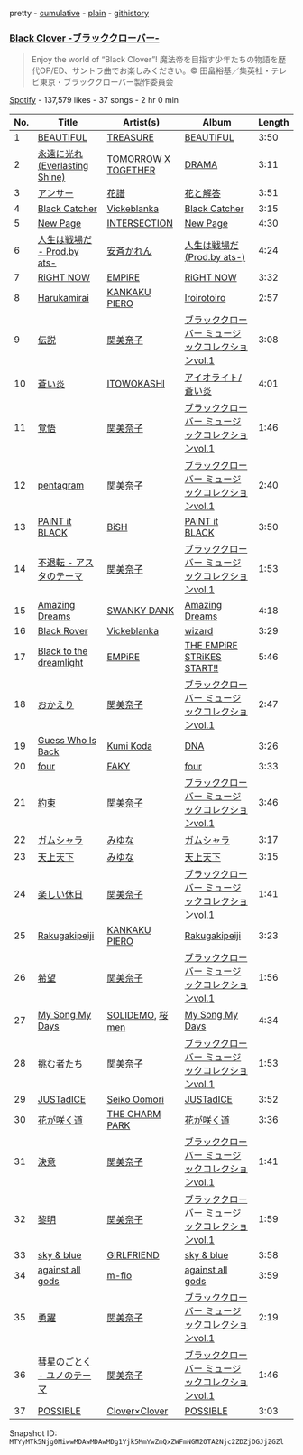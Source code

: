 pretty - [cumulative](/playlists/cumulative/37i9dQZF1DXcWN1IuaY8rd.md) - [plain](/playlists/plain/37i9dQZF1DXcWN1IuaY8rd) - [githistory](https://github.githistory.xyz/mackorone/spotify-playlist-archive/blob/main/playlists/plain/37i9dQZF1DXcWN1IuaY8rd)

### [Black Clover \-ブラッククローバー\-](https://open.spotify.com/playlist/37i9dQZF1DXcWN1IuaY8rd)

> Enjoy the world of “Black Clover”! 魔法帝を目指す少年たちの物語を歴代OP/ED、サントラ曲でお楽しみください。© 田畠裕基／集英社・テレビ東京・ブラッククローバー製作委員会

[Spotify](https://open.spotify.com/user/spotify) - 137,579 likes - 37 songs - 2 hr 0 min

| No. | Title | Artist(s) | Album | Length |
|---|---|---|---|---|
| 1 | [BEAUTIFUL](https://open.spotify.com/track/2qTBVFldq01eNa40hin4FV) | [TREASURE](https://open.spotify.com/artist/3KonOYiLsU53m4yT7gNotP) | [BEAUTIFUL](https://open.spotify.com/album/3Z5BxpuPKqQzLWuPl2OnMG) | 3:50 |
| 2 | [永遠に光れ \(Everlasting Shine\)](https://open.spotify.com/track/3zLCX1TGMpsA67cW2pq6ut) | [TOMORROW X TOGETHER](https://open.spotify.com/artist/0ghlgldX5Dd6720Q3qFyQB) | [DRAMA](https://open.spotify.com/album/74nwjBBoKHQOP6DDs71Zwf) | 3:11 |
| 3 | [アンサー](https://open.spotify.com/track/0ud4VAfTH1AOb904kWOTzJ) | [花譜](https://open.spotify.com/artist/2c32JruIkUyfdycHmhIph4) | [花と解答](https://open.spotify.com/album/1JavH0LMoyFjKlTUKl7mA7) | 3:51 |
| 4 | [Black Catcher](https://open.spotify.com/track/5RXmLhscstsdvWPN0XtUa0) | [Vickeblanka](https://open.spotify.com/artist/0PYPjvZaOa7bsCq26JOX8d) | [Black Catcher](https://open.spotify.com/album/55JDu3ogkzlmUKgJt3nSd3) | 3:15 |
| 5 | [New Page](https://open.spotify.com/track/2gApWgkuisXedOcS9Tligs) | [INTERSECTION](https://open.spotify.com/artist/5yzLjgtXt52UUcOO0y88ma) | [New Page](https://open.spotify.com/album/3IqJDQ3RL9oV6a91m9FCZE) | 4:30 |
| 6 | [人生は戦場だ \- Prod.by ats\-](https://open.spotify.com/track/3unpJWhOgxh0ayjWOTnydA) | [安斉かれん](https://open.spotify.com/artist/69hIxBVhw5zdCXv01W3Mbd) | [人生は戦場だ \(Prod.by ats\-\)](https://open.spotify.com/album/3fwXcwPrZVClE3lLXpUBcH) | 4:24 |
| 7 | [RiGHT NOW](https://open.spotify.com/track/1mK1HDtie9WU6DAw3VAC4r) | [EMPiRE](https://open.spotify.com/artist/1APhKAeROy02DedkHnbrXb) | [RiGHT NOW](https://open.spotify.com/album/3CDr5PP8emblEqbOdfcCtE) | 3:32 |
| 8 | [Harukamirai](https://open.spotify.com/track/2vDPSojrX4aL7aiCPD7kja) | [KANKAKU PIERO](https://open.spotify.com/artist/0y7gVi2MozEY4IyyDWKWqQ) | [Iroirotoiro](https://open.spotify.com/album/79V1HfDMIGhRzw4waum5cm) | 2:57 |
| 9 | [伝説](https://open.spotify.com/track/05cEv76lqXwcuXqRo7y7dY) | [関美奈子](https://open.spotify.com/artist/4hzUKfpdzsxgI6xUFe6cT9) | [ブラッククローバー ミュージックコレクションvol.1](https://open.spotify.com/album/4sVjv2SxDjhjN9G1TbgLP4) | 3:08 |
| 10 | [蒼い炎](https://open.spotify.com/track/0XTGeSFcD73mgRgl8VSL6S) | [ITOWOKASHI](https://open.spotify.com/artist/1xwuTSJVlnBEOecAEHGRfY) | [アイオライト/蒼い炎](https://open.spotify.com/album/45IYPFvMoKBAxbWvbCNVbX) | 4:01 |
| 11 | [覚悟](https://open.spotify.com/track/6rLRxO604qgyY4frl7Kvnv) | [関美奈子](https://open.spotify.com/artist/4hzUKfpdzsxgI6xUFe6cT9) | [ブラッククローバー ミュージックコレクションvol.1](https://open.spotify.com/album/4sVjv2SxDjhjN9G1TbgLP4) | 1:46 |
| 12 | [pentagram](https://open.spotify.com/track/3fWsGlc7KEwFA9lGMWePaN) | [関美奈子](https://open.spotify.com/artist/4hzUKfpdzsxgI6xUFe6cT9) | [ブラッククローバー ミュージックコレクションvol.1](https://open.spotify.com/album/4sVjv2SxDjhjN9G1TbgLP4) | 2:40 |
| 13 | [PAiNT it BLACK](https://open.spotify.com/track/4S3aU06ISAWFb0hIdZ4WL8) | [BiSH](https://open.spotify.com/artist/0ebinq3ZTOQAJNag4sBTJj) | [PAiNT it BLACK](https://open.spotify.com/album/397tzAaw1SrdHdfzwfFX8Q) | 3:50 |
| 14 | [不退転 \- アスタのテーマ](https://open.spotify.com/track/79KnY1LVBsQ5Z28btG5Beu) | [関美奈子](https://open.spotify.com/artist/4hzUKfpdzsxgI6xUFe6cT9) | [ブラッククローバー ミュージックコレクションvol.1](https://open.spotify.com/album/4sVjv2SxDjhjN9G1TbgLP4) | 1:53 |
| 15 | [Amazing Dreams](https://open.spotify.com/track/3XkODQB4J2EQIOVKIhXp56) | [SWANKY DANK](https://open.spotify.com/artist/4l96NtYOUSEKXTUxsyKxtt) | [Amazing Dreams](https://open.spotify.com/album/2RRu7VV3TPkZXUOg8sSs7i) | 4:18 |
| 16 | [Black Rover](https://open.spotify.com/track/0OGw7V8wAI6OsZIQ12JkTP) | [Vickeblanka](https://open.spotify.com/artist/0PYPjvZaOa7bsCq26JOX8d) | [wizard](https://open.spotify.com/album/5WiacWoGjt3yMoK8vtQ0tz) | 3:29 |
| 17 | [Black to the dreamlight](https://open.spotify.com/track/3lsNKlSXqfctHBNFGOLVTE) | [EMPiRE](https://open.spotify.com/artist/1APhKAeROy02DedkHnbrXb) | [THE EMPiRE STRiKES START!!](https://open.spotify.com/album/2qDXBi8VyuTID8Q8ALI0BK) | 5:46 |
| 18 | [おかえり](https://open.spotify.com/track/2wbsecy8tvh4TbRwsQALjI) | [関美奈子](https://open.spotify.com/artist/4hzUKfpdzsxgI6xUFe6cT9) | [ブラッククローバー ミュージックコレクションvol.1](https://open.spotify.com/album/4sVjv2SxDjhjN9G1TbgLP4) | 2:47 |
| 19 | [Guess Who Is Back](https://open.spotify.com/track/4lBliLm5ufCBNPlCzpvrQB) | [Kumi Koda](https://open.spotify.com/artist/2mGYHril2LuZodRtTX06BC) | [DNA](https://open.spotify.com/album/6clP6HKzALC37Aoas4zX8B) | 3:26 |
| 20 | [four](https://open.spotify.com/track/5q0JLhzbWHNOOAXeUCI3mG) | [FAKY](https://open.spotify.com/artist/5oLb41tSEDtY357HGJCIK9) | [four](https://open.spotify.com/album/46SKYBNEHeuSmQfNmURKSK) | 3:33 |
| 21 | [約束](https://open.spotify.com/track/0fXgGULOSfjwOElAA8ROMz) | [関美奈子](https://open.spotify.com/artist/4hzUKfpdzsxgI6xUFe6cT9) | [ブラッククローバー ミュージックコレクションvol.1](https://open.spotify.com/album/4sVjv2SxDjhjN9G1TbgLP4) | 3:46 |
| 22 | [ガムシャラ](https://open.spotify.com/track/3D9yweVjHsSyfINp2Kbyx8) | [みゆな](https://open.spotify.com/artist/2eg5oiMWKYEJ5vVwW1YFCC) | [ガムシャラ](https://open.spotify.com/album/5xSqBRiOF07Ho37CzrdxoS) | 3:17 |
| 23 | [天上天下](https://open.spotify.com/track/3Nv1oNLEfPpNJqyl6xc65Z) | [みゆな](https://open.spotify.com/artist/2eg5oiMWKYEJ5vVwW1YFCC) | [天上天下](https://open.spotify.com/album/0KeFh6Qld8f728inbckziR) | 3:15 |
| 24 | [楽しい休日](https://open.spotify.com/track/4uf7e9p1Hwu1OqWUNuR7sT) | [関美奈子](https://open.spotify.com/artist/4hzUKfpdzsxgI6xUFe6cT9) | [ブラッククローバー ミュージックコレクションvol.1](https://open.spotify.com/album/4sVjv2SxDjhjN9G1TbgLP4) | 1:41 |
| 25 | [Rakugakipeiji](https://open.spotify.com/track/0vIVLPuiWbtufH0lnkY1Zn) | [KANKAKU PIERO](https://open.spotify.com/artist/0y7gVi2MozEY4IyyDWKWqQ) | [Rakugakipeiji](https://open.spotify.com/album/4cbsfB7a5stVuI42pImJkS) | 3:23 |
| 26 | [希望](https://open.spotify.com/track/660SyF3p8GI0M6Jn4uGDJD) | [関美奈子](https://open.spotify.com/artist/4hzUKfpdzsxgI6xUFe6cT9) | [ブラッククローバー ミュージックコレクションvol.1](https://open.spotify.com/album/4sVjv2SxDjhjN9G1TbgLP4) | 1:56 |
| 27 | [My Song My Days](https://open.spotify.com/track/5N4ATZloYFOBdKLQ9v69CK) | [SOLIDEMO](https://open.spotify.com/artist/7ccOn9dXuj9TGDZJSLZYP2), [桜men](https://open.spotify.com/artist/09nL8Bc0RxxQ43ckGEqgqN) | [My Song My Days](https://open.spotify.com/album/0PtBxIsIQUduy2xZ3XJhag) | 4:34 |
| 28 | [挑む者たち](https://open.spotify.com/track/75cVPS8TCJcNqkNcnqVqzy) | [関美奈子](https://open.spotify.com/artist/4hzUKfpdzsxgI6xUFe6cT9) | [ブラッククローバー ミュージックコレクションvol.1](https://open.spotify.com/album/4sVjv2SxDjhjN9G1TbgLP4) | 1:53 |
| 29 | [JUSTadICE](https://open.spotify.com/track/6IVM1YYZq6K6NG6qqC26o4) | [Seiko Oomori](https://open.spotify.com/artist/24YRwiUM8Lj1bamuYNbeEr) | [JUSTadICE](https://open.spotify.com/album/5vtry7e8VNfajQeMQZt1tE) | 3:52 |
| 30 | [花が咲く道](https://open.spotify.com/track/1BxBJCHhyGYcPLZBAaC7YE) | [THE CHARM PARK](https://open.spotify.com/artist/2QKf9jr434G3Mo8Hr9npPb) | [花が咲く道](https://open.spotify.com/album/4lKBO464MmbFPazU6RNgV8) | 3:36 |
| 31 | [決意](https://open.spotify.com/track/19tiuT7LfjaB2s9Lo5oVP4) | [関美奈子](https://open.spotify.com/artist/4hzUKfpdzsxgI6xUFe6cT9) | [ブラッククローバー ミュージックコレクションvol.1](https://open.spotify.com/album/4sVjv2SxDjhjN9G1TbgLP4) | 1:41 |
| 32 | [黎明](https://open.spotify.com/track/5cYI9415dBr2nIuCmxId8g) | [関美奈子](https://open.spotify.com/artist/4hzUKfpdzsxgI6xUFe6cT9) | [ブラッククローバー ミュージックコレクションvol.1](https://open.spotify.com/album/4sVjv2SxDjhjN9G1TbgLP4) | 1:59 |
| 33 | [sky & blue](https://open.spotify.com/track/1AZKHiqBKfdBxVcWUnJJUj) | [GIRLFRIEND](https://open.spotify.com/artist/4jMAPB1oOdRVwqvGOnsNGn) | [sky & blue](https://open.spotify.com/album/5tNvYlCJYyNXXLKwlP7vpF) | 3:58 |
| 34 | [against all gods](https://open.spotify.com/track/2Y7RqQQ8SHHuyOuahPFmoT) | [m\-flo](https://open.spotify.com/artist/4UhiMIdxKqQxmzdE9nYe6O) | [against all gods](https://open.spotify.com/album/7JzuLlamf2TEHcAGtbIWa6) | 3:59 |
| 35 | [勇躍](https://open.spotify.com/track/5zl5DgayfsqXrmKQ3KMoNP) | [関美奈子](https://open.spotify.com/artist/4hzUKfpdzsxgI6xUFe6cT9) | [ブラッククローバー ミュージックコレクションvol.1](https://open.spotify.com/album/4sVjv2SxDjhjN9G1TbgLP4) | 2:19 |
| 36 | [彗星のごとく \- ユノのテーマ](https://open.spotify.com/track/41ZI62Vub0v58tEhFZ9Hcz) | [関美奈子](https://open.spotify.com/artist/4hzUKfpdzsxgI6xUFe6cT9) | [ブラッククローバー ミュージックコレクションvol.1](https://open.spotify.com/album/4sVjv2SxDjhjN9G1TbgLP4) | 1:46 |
| 37 | [POSSIBLE](https://open.spotify.com/track/7bBynD5zaziUBMKiXzSytI) | [Clover×Clover](https://open.spotify.com/artist/7LwbY0oHkFUCsKkBr18tox) | [POSSIBLE](https://open.spotify.com/album/4WWH23Q3b6hUaxcwxEcoWf) | 3:03 |

Snapshot ID: `MTYyMTk5Njg0MiwwMDAwMDAwMDg1Yjk5MmYwZmQxZWFmNGM2OTA2Njc2ZDZjOGJjZGZl`
